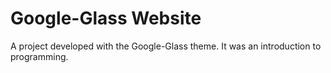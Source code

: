 <h1>Google-Glass Website</h1>
<p>A project developed with the Google-Glass theme.
It was an introduction to programming.</p>

